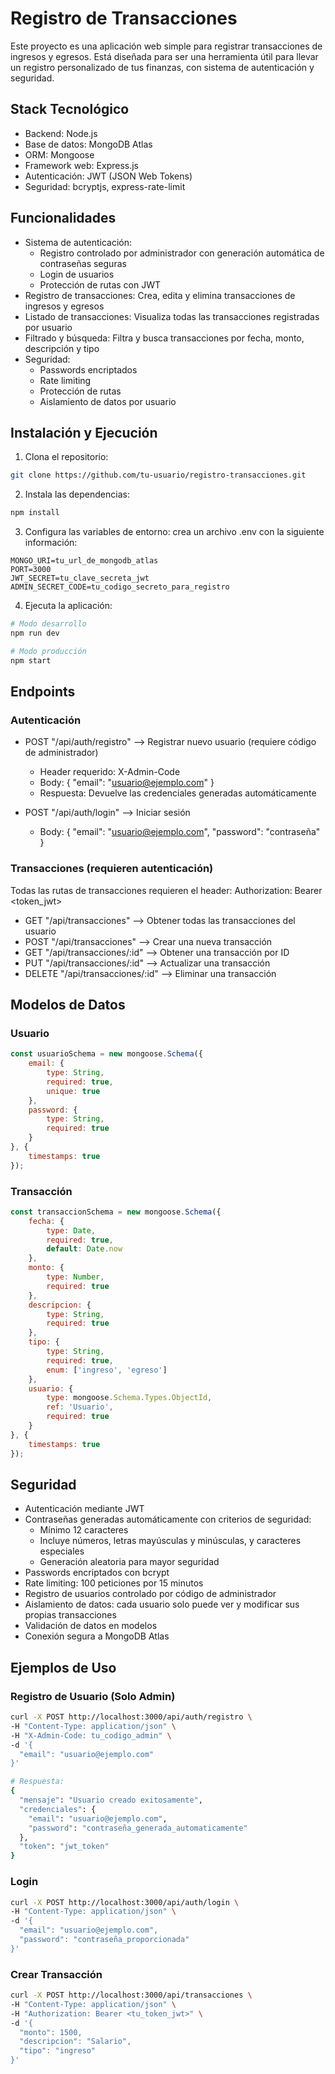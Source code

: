 # Registro de Transacciones

Este proyecto es una aplicación web simple para registrar transacciones de ingresos y egresos. Está diseñada para ser una herramienta útil para llevar un registro personalizado de tus finanzas, con sistema de autenticación y seguridad.

## Stack Tecnológico

- Backend: Node.js
- Base de datos: MongoDB Atlas
- ORM: Mongoose
- Framework web: Express.js
- Autenticación: JWT (JSON Web Tokens)
- Seguridad: bcryptjs, express-rate-limit

## Funcionalidades

- Sistema de autenticación:
  * Registro controlado por administrador con generación automática de contraseñas seguras
  * Login de usuarios
  * Protección de rutas con JWT
- Registro de transacciones: Crea, edita y elimina transacciones de ingresos y egresos
- Listado de transacciones: Visualiza todas las transacciones registradas por usuario
- Filtrado y búsqueda: Filtra y busca transacciones por fecha, monto, descripción y tipo
- Seguridad:
  * Passwords encriptados
  * Rate limiting
  * Protección de rutas
  * Aislamiento de datos por usuario

## Instalación y Ejecución

1. Clona el repositorio:
```bash
git clone https://github.com/tu-usuario/registro-transacciones.git
```

2. Instala las dependencias:
```bash
npm install
```

3. Configura las variables de entorno: crea un archivo .env con la siguiente información:
```env
MONGO_URI=tu_url_de_mongodb_atlas
PORT=3000
JWT_SECRET=tu_clave_secreta_jwt
ADMIN_SECRET_CODE=tu_codigo_secreto_para_registro
```

4. Ejecuta la aplicación:
```bash
# Modo desarrollo
npm run dev

# Modo producción
npm start
```

## Endpoints

### Autenticación

- POST "/api/auth/registro" --> Registrar nuevo usuario (requiere código de administrador)
  * Header requerido: X-Admin-Code
  * Body: { "email": "usuario@ejemplo.com" }
  * Respuesta: Devuelve las credenciales generadas automáticamente

- POST "/api/auth/login" --> Iniciar sesión
  * Body: { "email": "usuario@ejemplo.com", "password": "contraseña" }

### Transacciones (requieren autenticación)

Todas las rutas de transacciones requieren el header:
Authorization: Bearer <token_jwt>

- GET "/api/transacciones" --> Obtener todas las transacciones del usuario
- POST "/api/transacciones" --> Crear una nueva transacción
- GET "/api/transacciones/:id" --> Obtener una transacción por ID
- PUT "/api/transacciones/:id" --> Actualizar una transacción
- DELETE "/api/transacciones/:id" --> Eliminar una transacción

## Modelos de Datos

### Usuario
```javascript
const usuarioSchema = new mongoose.Schema({
    email: {
        type: String,
        required: true,
        unique: true
    },
    password: {
        type: String,
        required: true
    }
}, {
    timestamps: true
});
```

### Transacción
```javascript
const transaccionSchema = new mongoose.Schema({
    fecha: {
        type: Date,
        required: true,
        default: Date.now
    },
    monto: {
        type: Number,
        required: true
    },
    descripcion: {
        type: String,
        required: true
    },
    tipo: {
        type: String,
        required: true,
        enum: ['ingreso', 'egreso']
    },
    usuario: {
        type: mongoose.Schema.Types.ObjectId,
        ref: 'Usuario',
        required: true
    }
}, {
    timestamps: true
});
```

## Seguridad

- Autenticación mediante JWT
- Contraseñas generadas automáticamente con criterios de seguridad:
  * Mínimo 12 caracteres
  * Incluye números, letras mayúsculas y minúsculas, y caracteres especiales
  * Generación aleatoria para mayor seguridad
- Passwords encriptados con bcrypt
- Rate limiting: 100 peticiones por 15 minutos
- Registro de usuarios controlado por código de administrador
- Aislamiento de datos: cada usuario solo puede ver y modificar sus propias transacciones
- Validación de datos en modelos
- Conexión segura a MongoDB Atlas

## Ejemplos de Uso

### Registro de Usuario (Solo Admin)
```bash
curl -X POST http://localhost:3000/api/auth/registro \
-H "Content-Type: application/json" \
-H "X-Admin-Code: tu_codigo_admin" \
-d '{
  "email": "usuario@ejemplo.com"
}'

# Respuesta:
{
  "mensaje": "Usuario creado exitosamente",
  "credenciales": {
    "email": "usuario@ejemplo.com",
    "password": "contraseña_generada_automaticamente"
  },
  "token": "jwt_token"
}
```

### Login
```bash
curl -X POST http://localhost:3000/api/auth/login \
-H "Content-Type: application/json" \
-d '{
  "email": "usuario@ejemplo.com",
  "password": "contraseña_proporcionada"
}'
```

### Crear Transacción
```bash
curl -X POST http://localhost:3000/api/transacciones \
-H "Content-Type: application/json" \
-H "Authorization: Bearer <tu_token_jwt>" \
-d '{
  "monto": 1500,
  "descripcion": "Salario",
  "tipo": "ingreso"
}'

